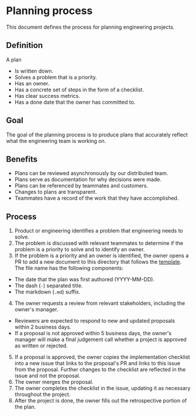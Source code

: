 # Planning process

This document defines the process for planning engineering projects.

## Definition

A plan
- Is written down.
- Solves a problem that is a priority.
- Has an owner.
- Has a concrete set of steps in the form of a checklist.
- Has clear success metrics.
- Has a done date that the owner has committed to.

## Goal

The goal of the planning process is to produce plans that accurately reflect what the engineering team is working on.

## Benefits

- Plans can be reviewed asynchronously by our distributed team.
- Plans serve as documentation for why decisions were made.
- Plans can be referenced by teammates and customers.
- Changes to plans are transparent.
- Teammates have a record of the work that they have accomplished.

## Process

1. Product or engineering identifies a problem that engineering needs to solve.
2. The problem is discussed with relevant teammates to determine if the problem is a priority to solve and to identify an owner.
3. If the problem is a priority and an owner is identified, the owner opens a PR to add a new document to this directory that follows the [template](0000-00-00-template.md). The file name has the following components:
  - The date that the plan was first authored (YYYY-MM-DD).
  - The dash (`-`) separated title.
  - The markdown (`.md`) suffix.
4. The owner requests a review from relevant stakeholders, including the owner's manager.
  - Reviewers are expected to respond to new and updated proposals within 2 business days.
  - If a proposal is not approved within 5 business days, the owner's manager will make a final judgement call whether a project is approved as written or rejected.
5. If a proposal is approved, the owner copies the implementation checklist into a new issue that links to the proposal's PR and links to this issue from the proposal. Further changes to the checklist are reflected in the issue and not the proposal.
6. The owner merges the proposal.
7. The owner completes the checklist in the issue, updating it as necessary throughout the project.
8. After the project is done, the owner fills out the retrospective portion of the plan.